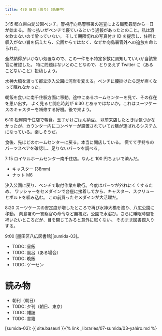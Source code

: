 ```yaml
---
title: 470 日目（曇り）（執筆中）
---
```


3:15 都立東白髭公園ベンチ。警視庁向島警察署の巡査による職務尋問から一日が始まる。
酔っ払いがベンチで寝ているという通報があったとのこと。私は酒を飲まないので酔っていない。
そして期限切れの写真付き ID を提示し、住所と収入がない旨を伝えたら、公園からではなく、なぜか向島署管外への追放を命じられた。

全然納得がいかない処置なので、この一件を不特定多数に周知していいか当該警官に確認した。
特に問題はないとのことなので、とりあえず Twitter に（あることないこと）投稿しよう。

水神大橋を渡って都立汐入公園に河岸を変える。ベンチに腰掛けたら足が痒くなって眠れなかった。

朝飯を食いに南千住駅方面に移動。途中にあるホームセンターを見て、その存在を思い出す。
よく見ると開店時刻が 6:30 とあるではないか。これはスーツケースのキャスターを補修する好機。後で来よう。

6:10 松屋南千住店で朝食。玉子かけごはん納豆。
以前来店したときは気づかなかったが、カウンター内にコンベヤーが設置されていてお膳が運ばれるシステムになっている。楽しそうだ。

食後、先ほどのホームセンターに戻る。本当に開店している。
慌てて手持ちのパーツスペアを確認し、足りないパーツを調べる。

7:15 ロイヤルホームセンター南千住店。なんと 100 円ちょいで済んだ。
* キャスター (38mm)
* ナット M6

汐入公園に戻り、ベンチで取付作業を敢行。今度はパーツが外れにくくするため、
ワッシャーをセメダインで台座に接着してから、キャスター、スクリューとボルトを組み込む。
この前買ったセメダインが大活躍だ。

8:20 スーツケースの安定度が増したところで再び水神大橋を渡り、八広公園に移動。
向島署の一警察官の命令など無視だ。公園で水浴び。さらに睡眠時間を補いたいところだが、目を閉じてみると意外に眠くない。
そのまま図書館入りする。

9:00 [墨田区八広図書館][sumida-03]。

* TODO: 昼飯
* TODO: 風呂（ある場合）
* TODO: 晩飯
* TODO: ゲーセン

# 読み物

* 朝刊（朝日）
* TODO: 夕刊（朝日、東京）
* TODO: 雑誌
* TODO: 書籍

[sumida-03]: {{ site.baseurl }}{% link _libraries/07-sumida/03-yahiro.md %}
